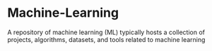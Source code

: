 # Machine-Learning
 A repository of machine learning (ML) typically hosts a collection of projects, algorithms, datasets, and tools related to machine learning
